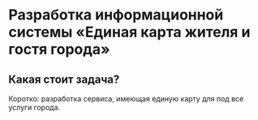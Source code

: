# Разработка информационной системы «Единая карта жителя и гостя города»

## Какая стоит задача?

Коротко: разработка сервиса, имеющая единую карту для под все услуги города.

